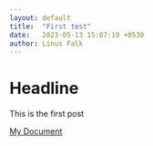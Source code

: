 ```yaml
---
layout: default
title:  "First test"
date:   2023-05-13 15:07:19 +0530
author: Linus Falk
---
```


# Headline 

This is the first post


<a href="https://github.com/Falk0/latex_master1_semester2/blob/1c278e040f3b6adc50228cd18c75c25ede650649/reinforcement_learning/master.pdf" target="_blank">My Document</a>
